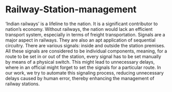 # Railway-Station-management

‘Indian railways’ is a lifeline to the nation. 
It is a significant contributor to nation’s economy. 
Without railways, the nation would lack an efficient transport system, especially in terms of freight transportation. 
Signals are a major aspect in railways. They are also an apt application of sequential circuitry. 
There are various signals: inside and outside the station premises. 
All these signals are considered to be individual components, meaning, for a route to be set in or out of the station, 
every signal has to be set manually by means of a physical switch. 
This might lead to unnecessary delays, where in an official might forget to set the signals for a particular route. 
In our work, we try to automate this signaling process, reducing unnecessary delays caused by human error, thereby enhancing the management of railway stations.
